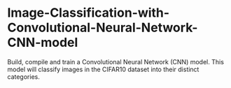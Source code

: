 # Image-Classification-with-Convolutional-Neural-Network-CNN-model
Build, compile and train a Convolutional Neural Network (CNN) model. This model will classify images in the CIFAR10 dataset into their distinct categories.
